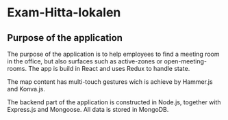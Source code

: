 # Exam-Hitta-lokalen


## Purpose of the application
The purpose of the application is to help employees to find a meeting room in the office, but also surfaces such as active-zones or open-meeting-rooms.
The app is build in React and uses Redux to handle state.

The map content has  multi-touch gestures wich is achieve by Hammer.js and Konva.js.

The backend part of the application is constructed in Node.js, together with Express.js and Mongoose. All data is stored in MongoDB.
